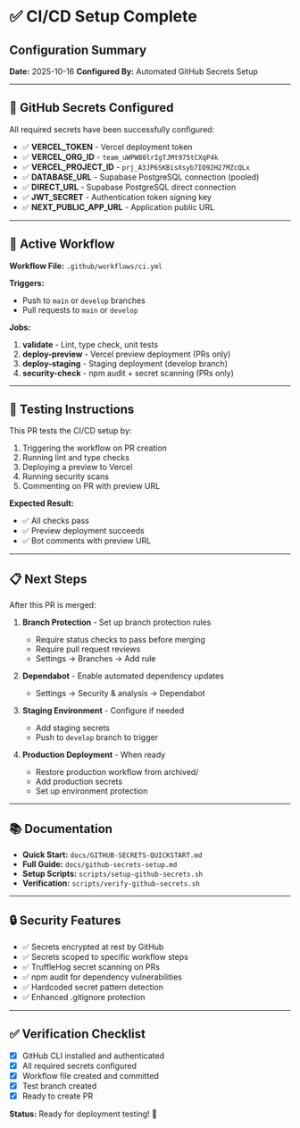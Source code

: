 # ✅ CI/CD Setup Complete

## Configuration Summary

**Date:** 2025-10-16
**Configured By:** Automated GitHub Secrets Setup

---

## 🔐 GitHub Secrets Configured

All required secrets have been successfully configured:

- ✅ **VERCEL_TOKEN** - Vercel deployment token
- ✅ **VERCEL_ORG_ID** - `team_uWPW80lrIgTJMt975tCXqP4k`
- ✅ **VERCEL_PROJECT_ID** - `prj_A3JP6SKBisXsyb7IO92H27MZcQLx`
- ✅ **DATABASE_URL** - Supabase PostgreSQL connection (pooled)
- ✅ **DIRECT_URL** - Supabase PostgreSQL direct connection
- ✅ **JWT_SECRET** - Authentication token signing key
- ✅ **NEXT_PUBLIC_APP_URL** - Application public URL

---

## 🚀 Active Workflow

**Workflow File:** `.github/workflows/ci.yml`

**Triggers:**
- Push to `main` or `develop` branches
- Pull requests to `main` or `develop`

**Jobs:**
1. **validate** - Lint, type check, unit tests
2. **deploy-preview** - Vercel preview deployment (PRs only)
3. **deploy-staging** - Staging deployment (develop branch)
4. **security-check** - npm audit + secret scanning (PRs only)

---

## 🧪 Testing Instructions

This PR tests the CI/CD setup by:
1. Triggering the workflow on PR creation
2. Running lint and type checks
3. Deploying a preview to Vercel
4. Running security scans
5. Commenting on PR with preview URL

**Expected Result:**
- ✅ All checks pass
- ✅ Preview deployment succeeds
- ✅ Bot comments with preview URL

---

## 📋 Next Steps

After this PR is merged:

1. **Branch Protection** - Set up branch protection rules
   - Require status checks to pass before merging
   - Require pull request reviews
   - Settings → Branches → Add rule

2. **Dependabot** - Enable automated dependency updates
   - Settings → Security & analysis → Dependabot

3. **Staging Environment** - Configure if needed
   - Add staging secrets
   - Push to `develop` branch to trigger

4. **Production Deployment** - When ready
   - Restore production workflow from archived/
   - Add production secrets
   - Set up environment protection

---

## 📚 Documentation

- **Quick Start:** `docs/GITHUB-SECRETS-QUICKSTART.md`
- **Full Guide:** `docs/github-secrets-setup.md`
- **Setup Scripts:** `scripts/setup-github-secrets.sh`
- **Verification:** `scripts/verify-github-secrets.sh`

---

## 🔒 Security Features

- ✅ Secrets encrypted at rest by GitHub
- ✅ Secrets scoped to specific workflow steps
- ✅ TruffleHog secret scanning on PRs
- ✅ npm audit for dependency vulnerabilities
- ✅ Hardcoded secret pattern detection
- ✅ Enhanced .gitignore protection

---

## ✅ Verification Checklist

- [x] GitHub CLI installed and authenticated
- [x] All required secrets configured
- [x] Workflow file created and committed
- [x] Test branch created
- [x] Ready to create PR

**Status:** Ready for deployment testing! 🚀
